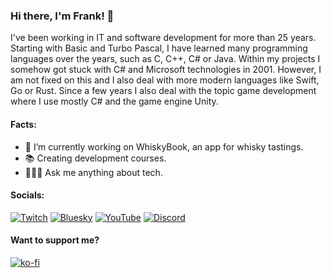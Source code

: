 ### Hi there, I'm Frank! 👋
I've been working in IT and software development for more than 25 years. Starting with Basic and Turbo Pascal, I have learned many programming languages over the years, such as C, C++, C# or Java. Within my projects I somehow got stuck with C# and Microsoft technologies in 2001. However, I am not fixed on this and I also deal with more modern languages like Swift, Go or Rust. Since a few years I also deal with the topic game development where I use mostly C# and the game engine Unity.

#### Facts:
- 🔭 I’m currently working on WhiskyBook, an app for whisky tastings.
- 📚 Creating development courses.
- 🧑🏻‍💻 Ask me anything about tech.

#### Socials:
[![Twitch](https://img.shields.io/badge/Twitch-%239146FF.svg?logo=Twitch&logoColor=white)](https://twitch.tv/jeanvaljean80) [![Bluesky](https://img.shields.io/badge/-Bluesky-3686f7?style=flat&logo=icloud&logoColor=white)]([https://bsky.app/profile/jeanvaljean80.de](https://bsky.app/profile/jeanvaljean80.de)) [![YouTube](https://img.shields.io/badge/YouTube-%23FF0000.svg?logo=YouTube&logoColor=white)](https://youtube.com/@jeanvaljean80) [![Discord](https://img.shields.io/discord/1208836661136465960?logo=Discord&logoColor=white&label=Discord&labelColor=%235865F2)](https://discord.gg/MjtKTgbv7B) 

#### Want to support me?
[![ko-fi](https://ko-fi.com/img/githubbutton_sm.svg)](https://ko-fi.com/N4N8VA5A0)
